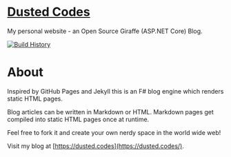 # [Dusted Codes](https://dusted.codes/)

My personal website - an Open Source Giraffe (ASP.NET Core) Blog.

[![Build History](https://buildstats.info/github/chart/dustinmoris/dustedcodes?branch=develop)](https://github.com/dustinmoris/DustedCodes/actions?query=branch%3Adevelop)

# About

Inspired by GitHub Pages and Jekyll this is an F# blog engine which renders static HTML pages.

Blog articles can be written in Markdown or HTML. Markdown pages get compiled into static HTML pages once at runtime.

Feel free to fork it and create your own nerdy space in the world wide web!

Visit my blog at [https://dusted.codes](https://dusted.codes/).